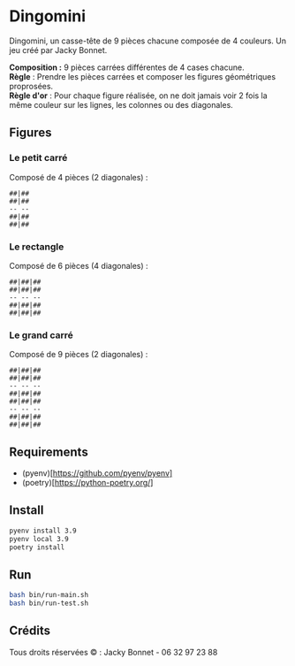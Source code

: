 # Dingomini

Dingomini, un casse-tête de 9 pièces chacune composée de 4 couleurs. Un jeu créé par Jacky Bonnet.

**Composition :** 9 pièces carrées différentes de 4 cases chacune.<br/>
**Règle** : Prendre les pièces carrées et composer les figures géométriques proprosées.<br/>
**Règle d'or** : Pour chaque figure réalisée, on ne doit jamais voir 2 fois la même couleur sur les lignes, les colonnes ou des diagonales.<br/>

## Figures

### Le petit carré

Composé de 4 pièces (2 diagonales) :

```
##|##
##|##
-- --
##|##
##|##
```

### Le rectangle

Composé de 6 pièces (4 diagonales) :

```
##|##|##
##|##|##
-- -- --
##|##|##
##|##|##
```

### Le grand carré

Composé de 9 pièces (2 diagonales) :

```
##|##|##
##|##|##
-- -- --
##|##|##
##|##|##
-- -- --
##|##|##
##|##|##
```

## Requirements

- (pyenv)[https://github.com/pyenv/pyenv]
- (poetry)[https://python-poetry.org/]

## Install

```bash
pyenv install 3.9
pyenv local 3.9
poetry install
```

## Run

```bash
bash bin/run-main.sh
bash bin/run-test.sh
```

## Crédits

Tous droits réservées © : Jacky Bonnet - 06 32 97 23 88
